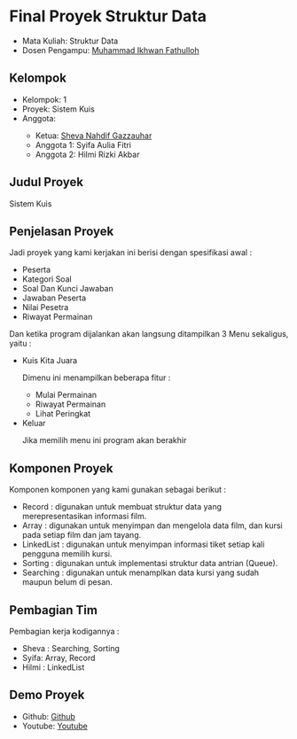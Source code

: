 # Final Proyek Struktur Data
<ul>
  <li>Mata Kuliah: Struktur Data</li>
  <li>Dosen Pengampu: <a href="https://github.com/Muhammad-Ikhwan-Fathulloh">Muhammad Ikhwan Fathulloh</a></li>
</ul>

## Kelompok
<ul>
  <li>Kelompok: 1</li>
  <li>Proyek: Sistem Kuis</li>
  <li>Anggota:</li>
  <ul>
    <li>Ketua: <a href="https://github.com/nadhifsheva">Sheva Nahdif Gazzauhar</a></li>
    <li>Anggota 1: Syifa Aulia Fitri</a></li>
    <li>Anggota 2: Hilmi Rizki Akbar</a></li>
  </ul>
</ul>

## Judul Proyek
<p>Sistem Kuis</p>

## Penjelasan Proyek
<p>Jadi proyek yang kami kerjakan ini berisi dengan spesifikasi awal : </p>
<ul>
  <li>Peserta</li>
  <li>Kategori Soal</li>
  <li>Soal Dan Kunci Jawaban</li>
  <li>Jawaban Peserta</li>
  <li>Nilai Pesetra</li>
  <li>Riwayat Permainan</li>
</ul>

<p>Dan ketika program dijalankan akan langsung ditampilkan 3 Menu sekaligus, yaitu :</p>
<ul>
  <li>Kuis Kita Juara</li>
  <p>Dimenu ini menampilkan beberapa fitur : </p>
  <ul>
    <li>Mulai Permainan</li>
    <li>Riwayat Permainan</li>
    <li>Lihat Peringkat</li>
  </ul>
  <li>Keluar</li>
  <p>Jika memilih menu ini program akan berakhir</p>
</ul>

## Komponen Proyek
<p>Komponen komponen yang kami gunakan sebagai berikut :</p>
<ul>
  <li>Record : digunakan untuk membuat struktur data yang merepresentasikan informasi film.</li>
  <li>Array : digunakan untuk menyimpan dan mengelola data film, dan kursi pada setiap film dan jam tayang.</li>
  <li>LinkedList : digunakan untuk menyimpan informasi tiket setiap kali pengguna memilih kursi.</li>
  <li>Sorting : digunakan untuk implementasi struktur data antrian (Queue). </li>
  <li>Searching : digunakan untuk menamplkan data kursi yang sudah maupun belum di pesan.</li>
</ul>

## Pembagian Tim
<p>Pembagian kerja kodigannya : </p>
<ul>
  <li>Sheva : Searching, Sorting</li>
  <li>Syifa: Array, Record</li>
  <li>Hilmi : LinkedList</li>
</ul>

## Demo Proyek
<ul>
  <li>Github: <a href="https://github.com/nadhifsheva/Aplikasi-Sistem-Kuis/blob/main/Kuis_SD.java">Github</a></li>
  <li>Youtube: <a href="">Youtube</a></li>
</ul>
